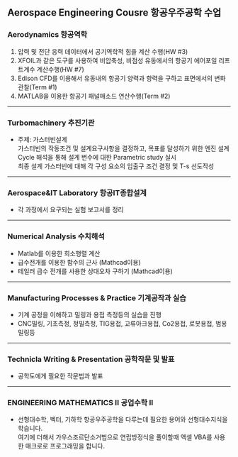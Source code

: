 Aerospace Engineering Cousre
항공우주공학 수업
---
### Aerodynamics 항공역학  
1.  압력 및 전단 응력 데이터에서 공기역학적 힘을 계산 수행(HW #3)    
2.  XFOIL과 같은 도구를 사용하여 비압축성, 비점성 유동에서의 항공기 에어포일 리프트계수 계산수행(HW #7)  
3.  Edison CFD를 이용해서 유동내의 항공기 양력과 항력을 구하고 표면에서의 변화 관찰(Term #1)  
4.  MATLAB을 이용한 항공기 패널매소드 연산수행(Term #2)  
---
### Turbomachinery 추진기관  
* 주제: 가스터빈설계  
가스터빈의 작동조건 및 설계요구사항을 결정하고, 목표를 달성하기 위한 엔진 설계  
Cycle 해석을 통해 설계 변수에 대한 Parametric study 실시  
최종 설계 가스터빈에 대해 각 구성 요소의 입출구 조건 결정 및 T-s 선도작성  
---
### Aerospace&IT Laboratory 항공IT종합설계  
* 각 과정에서 요구되는 실험 보고서를 정리
---
### Numerical Analysis 수치해석
* Matlab를 이용한 희소행렬 계산
* 급수전개를 이용한 함수의 근사 (Mathcad이용)
* 테일러 급수 전개를 사용한 상대오차 구하기 (Mathcad이용)
---
### Manufacturing Processes & Practice 기계공작과 실습
* 기계 공정을 이해하고 밀링과 용접 측정등의 실습을 진행
* CNC밀링, 기초측정, 정밀측정, TIG용접, 교류아크용접, Co2용접, 로봇용접, 범용 밀링등
---
### Technicla Writing & Presentation 공학작문 및 발표
* 공학도에게 필요한 작문법과 발표
---
### ENGINEERING MATHEMATICS II 공업수학 II  
* 선형대수학, 벡터, 기하학
항공우주공학을 다루는데 필요한 용어와 선형대수지식을 학습니다.  
여기에 더해서 가우스조르단소거법으로 연립방정식을 풀이할때 액셀 VBA를 사용한 매크로로 프로그래밍을 합니다.